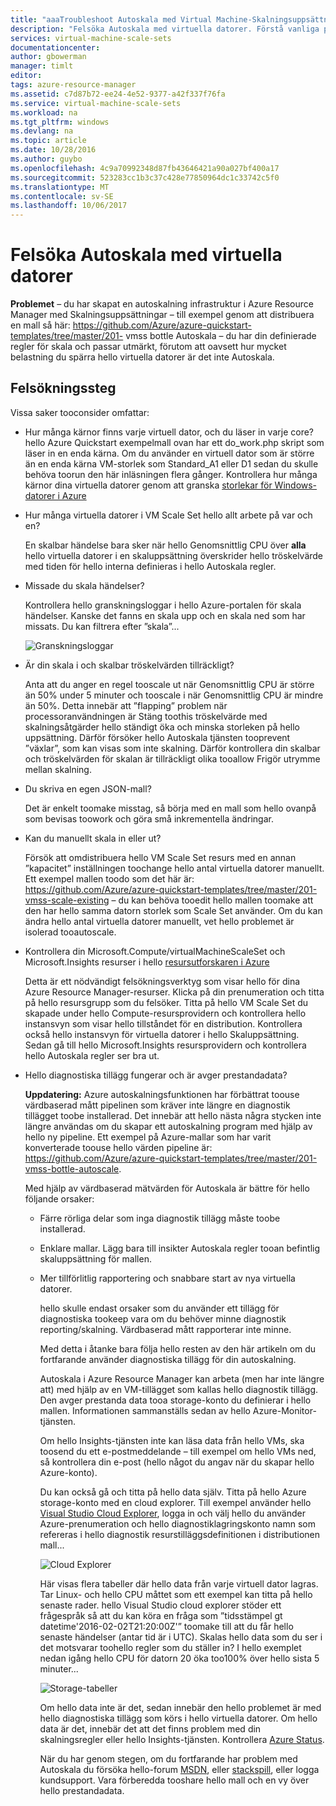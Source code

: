 ```yaml
---
title: "aaaTroubleshoot Autoskala med Virtual Machine-Skalningsuppsättningar | Microsoft Docs"
description: "Felsöka Autoskala med virtuella datorer. Förstå vanliga problem och hur tooresolve dem."
services: virtual-machine-scale-sets
documentationcenter: 
author: gbowerman
manager: timlt
editor: 
tags: azure-resource-manager
ms.assetid: c7d87b72-ee24-4e52-9377-a42f337f76fa
ms.service: virtual-machine-scale-sets
ms.workload: na
ms.tgt_pltfrm: windows
ms.devlang: na
ms.topic: article
ms.date: 10/28/2016
ms.author: guybo
ms.openlocfilehash: 4c9a70992348d87fb43646421a90a027bf400a17
ms.sourcegitcommit: 523283cc1b3c37c428e77850964dc1c33742c5f0
ms.translationtype: MT
ms.contentlocale: sv-SE
ms.lasthandoff: 10/06/2017
---
```

# <a name="troubleshooting-autoscale-with-virtual-machine-scale-sets"></a>Felsöka Autoskala med virtuella datorer
**Problemet** – du har skapat en autoskalning infrastruktur i Azure Resource Manager med Skalningsuppsättningar – till exempel genom att distribuera en mall så här: https://github.com/Azure/azure-quickstart-templates/tree/master/201- vmss bottle Autoskala – du har din definierade regler för skala och passar utmärkt, förutom att oavsett hur mycket belastning du spärra hello virtuella datorer är det inte Autoskala.

## <a name="troubleshooting-steps"></a>Felsökningssteg
Vissa saker tooconsider omfattar:

* Hur många kärnor finns varje virtuell dator, och du läser in varje core? hello Azure Quickstart exempelmall ovan har ett do_work.php skript som läser in en enda kärna. Om du använder en virtuell dator som är större än en enda kärna VM-storlek som Standard_A1 eller D1 sedan du skulle behöva toorun den här inläsningen flera gånger. Kontrollera hur många kärnor dina virtuella datorer genom att granska [storlekar för Windows-datorer i Azure](../virtual-machines/windows/sizes.md?toc=%2fazure%2fvirtual-machines%2fwindows%2ftoc.json)
* Hur många virtuella datorer i VM Scale Set hello allt arbete på var och en?
  
    En skalbar händelse bara sker när hello Genomsnittlig CPU över **alla** hello virtuella datorer i en skaluppsättning överskrider hello tröskelvärde med tiden för hello interna definieras i hello Autoskala regler.
* Missade du skala händelser?
  
    Kontrollera hello granskningsloggar i hello Azure-portalen för skala händelser. Kanske det fanns en skala upp och en skala ned som har missats. Du kan filtrera efter ”skala”...
  
    ![Granskningsloggar][audit]
* Är din skala i och skalbar tröskelvärden tillräckligt?
  
    Anta att du anger en regel tooscale ut när Genomsnittlig CPU är större än 50% under 5 minuter och tooscale i när Genomsnittlig CPU är mindre än 50%. Detta innebär att ”flapping” problem när processoranvändningen är Stäng toothis tröskelvärde med skalningsåtgärder hello ständigt öka och minska storleken på hello uppsättning. Därför försöker hello Autoskala tjänsten tooprevent ”växlar”, som kan visas som inte skalning. Därför kontrollera din skalbar och tröskelvärden för skalan är tillräckligt olika tooallow Frigör utrymme mellan skalning.
* Du skriva en egen JSON-mall?
  
    Det är enkelt toomake misstag, så börja med en mall som hello ovanpå som bevisas toowork och göra små inkrementella ändringar. 
* Kan du manuellt skala in eller ut?
  
    Försök att omdistribuera hello VM Scale Set resurs med en annan ”kapacitet” inställningen toochange hello antal virtuella datorer manuellt. Ett exempel mallen toodo som det här är: https://github.com/Azure/azure-quickstart-templates/tree/master/201-vmss-scale-existing – du kan behöva tooedit hello mallen toomake att den har hello samma datorn storlek som Scale Set använder. Om du kan ändra hello antal virtuella datorer manuellt, vet hello problemet är isolerad tooautoscale.
* Kontrollera din Microsoft.Compute/virtualMachineScaleSet och Microsoft.Insights resurser i hello [resursutforskaren i Azure](https://resources.azure.com/)
  
    Detta är ett nödvändigt felsökningsverktyg som visar hello för dina Azure Resource Manager-resurser. Klicka på din prenumeration och titta på hello resursgrupp som du felsöker. Titta på hello VM Scale Set du skapade under hello Compute-resursprovidern och kontrollera hello instansvyn som visar hello tillståndet för en distribution. Kontrollera också hello instansvyn för virtuella datorer i hello Skaluppsättning. Sedan gå till hello Microsoft.Insights resursprovidern och kontrollera hello Autoskala regler ser bra ut.
* Hello diagnostiska tillägg fungerar och är avger prestandadata?
  
    **Uppdatering:** Azure autoskalningsfunktionen har förbättrat toouse värdbaserad mått pipelinen som kräver inte längre en diagnostik tillägget toobe installerad. Det innebär att hello nästa några stycken inte längre användas om du skapar ett autoskalning program med hjälp av hello ny pipeline. Ett exempel på Azure-mallar som har varit konverterade toouse hello värden pipeline är: https://github.com/Azure/azure-quickstart-templates/tree/master/201-vmss-bottle-autoscale. 
  
    Med hjälp av värdbaserad mätvärden för Autoskala är bättre för hello följande orsaker:
  
  * Färre rörliga delar som inga diagnostik tillägg måste toobe installerad.
  * Enklare mallar. Lägg bara till insikter Autoskala regler tooan befintlig skaluppsättning för mallen.
  * Mer tillförlitlig rapportering och snabbare start av nya virtuella datorer.
    
    hello skulle endast orsaker som du använder ett tillägg för diagnostiska tookeep vara om du behöver minne diagnostik reporting/skalning. Värdbaserad mått rapporterar inte minne.
    
    Med detta i åtanke bara följa hello resten av den här artikeln om du fortfarande använder diagnostiska tillägg för din autoskalning.
    
    Autoskala i Azure Resource Manager kan arbeta (men har inte längre att) med hjälp av en VM-tillägget som kallas hello diagnostik tillägg. Den avger prestanda data tooa storage-konto du definierar i hello mallen. Informationen sammanställs sedan av hello Azure-Monitor-tjänsten.
    
    Om hello Insights-tjänsten inte kan läsa data från hello VMs, ska toosend du ett e-postmeddelande – till exempel om hello VMs ned, så kontrollera din e-post (hello något du angav när du skapar hello Azure-konto).
    
    Du kan också gå och titta på hello data själv. Titta på hello Azure storage-konto med en cloud explorer. Till exempel använder hello [Visual Studio Cloud Explorer](https://visualstudiogallery.msdn.microsoft.com/aaef6e67-4d99-40bc-aacf-662237db85a2), logga in och välj hello du använder Azure-prenumeration och hello diagnostiklagringskonto namn som refereras i hello diagnostik resurstilläggsdefinitionen i distributionen mall...
    
    ![Cloud Explorer][explorer]
    
    Här visas flera tabeller där hello data från varje virtuell dator lagras. Tar Linux- och hello CPU måttet som ett exempel kan titta på hello senaste rader. hello Visual Studio cloud explorer stöder ett frågespråk så att du kan köra en fråga som ”tidsstämpel gt datetime'2016-02-02T21:20:00Z'” toomake till att du får hello senaste händelser (antar tid är i UTC). Skalas hello data som du ser i det motsvarar toohello regler som du ställer in? I hello exemplet nedan igång hello CPU för datorn 20 öka too100% över hello sista 5 minuter...
    
    ![Storage-tabeller][tables]
    
    Om hello data inte är det, sedan innebär den hello problemet är med hello diagnostiska tillägg som körs i hello virtuella datorer. Om hello data är det, innebär det att det finns problem med din skalningsregler eller hello Insights-tjänsten. Kontrollera [Azure Status](https://azure.microsoft.com/status/).
    
    När du har genom stegen, om du fortfarande har problem med Autoskala du försöka hello-forum [MSDN](https://social.msdn.microsoft.com/forums/azure/home?category=windowsazureplatform%2Cazuremarketplace%2Cwindowsazureplatformctp), eller [stackspill](http://stackoverflow.com/questions/tagged/azure), eller logga kundsupport. Vara förberedda tooshare hello mall och en vy över hello prestandadata.

[audit]: ./media/virtual-machine-scale-sets-troubleshoot/image3.png
[explorer]: ./media/virtual-machine-scale-sets-troubleshoot/image1.png
[tables]: ./media/virtual-machine-scale-sets-troubleshoot/image4.png
